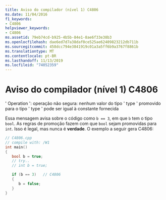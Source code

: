 ```yaml
---
title: Aviso do compilador (nível 1) C4806
ms.date: 11/04/2016
f1_keywords:
- C4806
helpviewer_keywords:
- C4806
ms.assetid: 79eb74cd-b925-4b5b-84e1-8ae6f33e38b3
ms.openlocfilehash: dae6ed7d7a38daf0ce525ae62409823212db711b
ms.sourcegitcommit: 458dcc794e3841919c01a3a5ff6b9a3767f8861b
ms.translationtype: MT
ms.contentlocale: pt-BR
ms.lasthandoff: 11/13/2019
ms.locfileid: "74052359"
---
```

# <a name="compiler-warning-level-1-c4806"></a>Aviso do compilador (nível 1) C4806

' Operation ': operação não segura: nenhum valor do tipo ' type ' promovido para o tipo ' type ' pode ser igual à constante fornecida

Essa mensagem avisa sobre o código como `b == 3`, em que `b` tem o tipo `bool`. As regras de promoção fazem com que `bool` sejam promovidas para `int`. Isso é legal, mas nunca é **verdade**. O exemplo a seguir gera C4806:

```cpp
// C4806.cpp
// compile with: /W1
int main()
{
   bool b = true;
   // try..
   // int b = true;

   if (b == 3)   // C4806
   {
      b = false;
   }
}
```